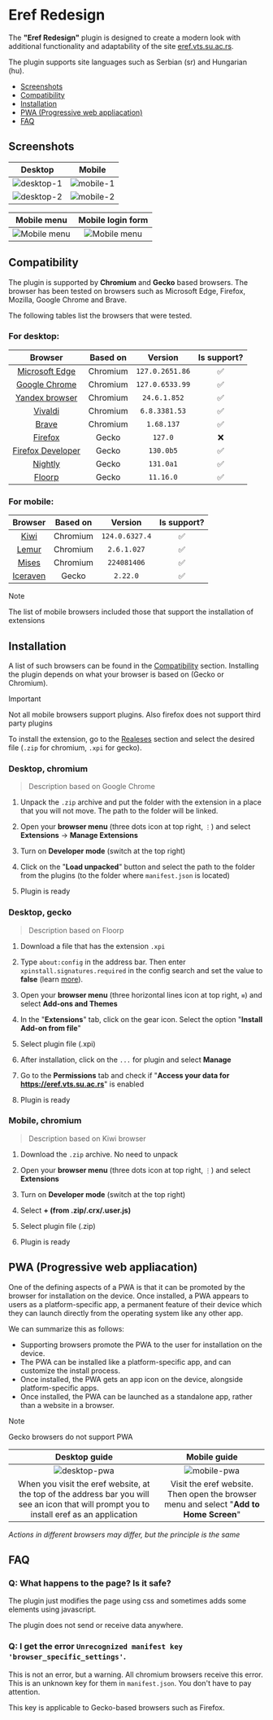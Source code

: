 # Eref Redesign

The **"Eref Redesign"** plugin is designed to create a modern look with additional functionality and adaptability of the site [eref.vts.su.ac.rs](https://eref.vts.su.ac.rs/sr).

The plugin supports site languages ​​such as Serbian (sr) and Hungarian (hu).

* [Screenshots](#screenshots)
* [Compatibility](#compatibility)
* [Installation](#installation)
* [PWA (Progressive web appliacation)](#pwa-progressive-web-appliacation)
* [FAQ](#faq)

## Screenshots

| Desktop | Mobile |
| :-: | :-: |
| ![desktop-1](/assets/readme/professor-page.png) | ![mobile-1](/assets/readme/professor-page-mobile.png) |
| ![desktop-2](/assets/readme/profil-page.png) | ![mobile-2](/assets/readme/profil-page-mobile.png) |


| Mobile menu | Mobile login form |
| :-: | :-: |
| ![Mobile menu](/assets/readme/mobile-menu.png) | ![Mobile menu](/assets/readme/mobile-login.png)

## Compatibility 

The plugin is supported by **Сhromium** and **Gecko** based browsers. The browser has been tested on browsers such as Microsoft Edge, Firefox, Mozilla, Google Chrome and Brave.

The following tables list the browsers that were tested.

### For desktop:
| Browser | Based on | Version | Is support? |
| :-: | :-: | :-: | :-: |
| [Microsoft Edge](https://www.microsoft.com/en-us/edge/) | Chromium | `127.0.2651.86` | ✅ |
| [Google Chrome](https://www.google.com/chrome/) | Chromium | `127.0.6533.99` | ✅ |
| [Yandex browser](https://browser.yandex.com/) | Chromium | `24.6.1.852` | ✅ |
| [Vivaldi](https://vivaldi.com/) | Chromium | `6.8.3381.53` | ✅ |
| [Brave](https://brave.com/) | Chromium | `1.68.137` | ✅ |
| [Firefox](https://www.mozilla.org/en-US/firefox/new/) | Gecko | `127.0` | ❌ |
| [Firefox Developer](https://www.mozilla.org/en-US/firefox/developer/) | Gecko | `130.0b5` | ✅ |
| [Nightly](https://www.mozilla.org/en-US/firefox/131.0a1/releasenotes/) | Gecko | `131.0a1` | ✅ |
| [Floorp](https://floorp.app/) | Gecko | `11.16.0` | ✅ |

### For mobile:

| Browser | Based on | Version | Is support? |
| :-: | :-: | :-: | :-: |
| [Kiwi](https://kiwibrowser.com/) | Chromium | `124.0.6327.4` | ✅ |
| [Lemur](https://www.lemurbrowser.com/new_version_test/app/en.html) | Chromium | `2.6.1.027` | ✅ |
| [Mises](https://www.mises.site/) | Chromium | `224081406` | ✅ |
| [Iceraven](https://github.com/fork-maintainers/iceraven-browser) | Gecko | `2.22.0` | ✅ |

> [!NOTE]
> The list of mobile browsers included those that support the installation of extensions

## Installation

A list of such browsers can be found in the [Compatibility](#compatibility) section. Installing the plugin depends on what your browser is based on (Gecko or Chromium).

> [!IMPORTANT]
> Not all mobile browsers support plugins. Also firefox does not support third party plugins

To install the extension, go to the [Realeses](https://github.com/stepan323446/eref-redesign/releases) section and select the desired file (`.zip` for chromium, `.xpi` for gecko).

### Desktop, chromium
> Description based on Google Chrome

1. Unpack the `.zip` archive and put the folder with the extension in a place that you will not move. The path to the folder will be linked.

2. Open your **browser menu** (three dots icon at top right, `⋮`) and select **Extensions** -> **Manage Extensions**

3. Turn on **Developer mode** (switch at the top right)

4. Click on the "**Load unpacked**" button and select the path to the folder from the plugins (to the folder where `manifest.json` is located)

5. Plugin is ready

### Desktop, gecko

> Description based on Floorp

1. Download a file that has the extension `.xpi`

2. Type `about:config` in the address bar. Then enter `xpinstall.signatures.required` in the config search and set the value to **false** (learn [more](https://support.mozilla.org/en-US/kb/add-on-signing-in-firefox)).

3. Open your **browser menu** (three horizontal lines icon at top right, `≡`) and select **Add-ons and Themes**

4. In the "**Extensions**" tab, click on the gear icon. Select the option "**Install Add-on from file**"

5. Select plugin file (.xpi)

6. After installation, click on the `...` for plugin and select **Manage**

7. Go to the **Permissions** tab and check if "**Access your data for https://eref.vts.su.ac.rs**" is enabled

8. Plugin is ready

### Mobile, chromium

> Description based on Kiwi browser

1. Download the `.zip` archive. No need to unpack

2. Open your **browser menu** (three dots icon at top right, `⋮`) and select **Extensions**

3. Turn on **Developer mode** (switch at the top right)

4. Select **+ (from .zip/.crx/.user.js)**

5. Select plugin file (.zip)

6. Plugin is ready

## PWA (Progressive web appliacation)

One of the defining aspects of a PWA is that it can be promoted by the browser for installation on the device. Once installed, a PWA appears to users as a platform-specific app, a permanent feature of their device which they can launch directly from the operating system like any other app.

We can summarize this as follows:

*   Supporting browsers promote the PWA to the user for installation on the device.
*   The PWA can be installed like a platform-specific app, and can customize the install process.
*   Once installed, the PWA gets an app icon on the device, alongside platform-specific apps.
*   Once installed, the PWA can be launched as a standalone app, rather than a website in a browser.

> [!NOTE]
> Gecko browsers do not support PWA

| Desktop guide | Mobile guide | 
| :-: | :-: |
|![desktop-pwa](/assets/readme/pwa-desktop.jpg) |![mobile-pwa](/assets/readme/pwa-mobile.jpg) |
| When you visit the eref website, at the top of the address bar you will see an icon that will prompt you to install eref as an application | Visit the eref website. Then open the browser menu and select "**Add to Home Screen**" |

*Actions in different browsers may differ, but the principle is the same*

## FAQ

### Q: What happens to the page? Is it safe?

The plugin just modifies the page using css and sometimes adds some elements using javascript.

The plugin does not send or receive data anywhere.

### Q: I get the error `Unrecognized manifest key 'browser_specific_settings'`.

This is not an error, but a warning. All chromium browsers receive this error. This is an unknown key for them in `manifest.json`. You don't have to pay attention.

This key is applicable to Gecko-based browsers such as Firefox.